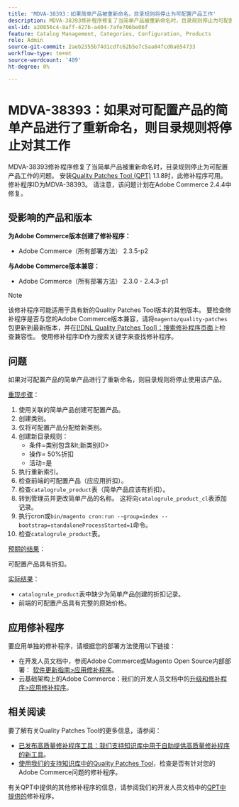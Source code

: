 ```yaml
---
title: 'MDVA-38393：如果简单产品被重新命名，目录规则将停止为可配置产品工作'
description: MDVA-38393修补程序修复了当简单产品被重新命名时，目录规则停止为可配置产品工作的问题。 安装[Quality Patches Tool (QPT)](/help/announcements/adobe-commerce-announcements/magento-quality-patches-released-new-tool-to-self-serve-quality-patches.md) 1.1.8后，即可使用此修补程序。 修补程序ID为MDVA-38393。 请注意，该问题计划在Adobe Commerce 2.4.4中修复。
exl-id: a20856c4-8aff-427b-a404-7afe706be06f
feature: Catalog Management, Categories, Configuration, Products
role: Admin
source-git-commit: 2aeb2355b74d1cdfc62b5e7c5aa04fcd0a654733
workflow-type: tm+mt
source-wordcount: '489'
ht-degree: 0%

---
```


# MDVA-38393：如果对可配置产品的简单产品进行了重新命名，则目录规则将停止对其工作

MDVA-38393修补程序修复了当简单产品被重新命名时，目录规则停止为可配置产品工作的问题。 安装[Quality Patches Tool (QPT)](/help/announcements/adobe-commerce-announcements/magento-quality-patches-released-new-tool-to-self-serve-quality-patches.md) 1.1.8时，此修补程序可用。 修补程序ID为MDVA-38393。 请注意，该问题计划在Adobe Commerce 2.4.4中修复。

## 受影响的产品和版本

**为Adobe Commerce版本创建了修补程序：**

* Adobe Commerce（所有部署方法） 2.3.5-p2

**与Adobe Commerce版本兼容：**

* Adobe Commerce（所有部署方法） 2.3.0 - 2.4.3-p1

>[!NOTE]
>
>该修补程序可能适用于具有新的Quality Patches Tool版本的其他版本。 要检查修补程序是否与您的Adobe Commerce版本兼容，请将`magento/quality-patches`包更新到最新版本，并在[[!DNL Quality Patches Tool]：搜索修补程序页面](https://experienceleague.adobe.com/tools/commerce-quality-patches/index.html?lang=zh-Hans)上检查兼容性。 使用修补程序ID作为搜索关键字来查找修补程序。

## 问题

如果对可配置产品的简单产品进行了重新命名，则目录规则将停止使用该产品。

<u>重现步骤</u>：

1. 使用关联的简单产品创建可配置产品。
1. 创建类别。
1. 仅将可配置产品分配给新类别。
1. 创建新目录规则：
   * 条件=类别包含\&lt;新类别ID>
   * 操作= 50%折扣
   * 活动=是
1. 执行重新索引。
1. 检查前端的可配置产品（应应用折扣）。
1. 检查`catalogrule_product`表（简单产品应该有折扣）。
1. 转到管理员并更改简单产品的名称。 这将向`catalogrule_product_cl`表添加记录。
1. 执行cron或`bin/magento cron:run --group=index --bootstrap=standaloneProcessStarted=1`命令。
1. 检查`catalogrule_product`表。

<u>预期的结果</u>：

可配置产品具有折扣。

<u>实际结果</u>：

* `catalogrule_product`表中缺少为简单产品创建的折扣记录。
* 前端的可配置产品具有完整的原始价格。

## 应用修补程序

要应用单独的修补程序，请根据您的部署方法使用以下链接：

* 在开发人员文档中，参阅Adobe Commerce或Magento Open Source内部部署： [软件更新指南>应用修补程序](https://experienceleague.adobe.com/zh-hans/docs/commerce-operations/tools/quality-patches-tool/usage)。
* 云基础架构上的Adobe Commerce：我们的开发人员文档中的[升级和修补程序>应用修补程序](https://experienceleague.adobe.com/zh-hans/docs/commerce-cloud-service/user-guide/develop/upgrade/apply-patches)。

## 相关阅读

要了解有关Quality Patches Tool的更多信息，请参阅：

* [已发布高质量修补程序工具：我们支持知识库中用于自助提供高质量修补程序的新工具](/help/announcements/adobe-commerce-announcements/magento-quality-patches-released-new-tool-to-self-serve-quality-patches.md)。
* [使用我们的支持知识库中的Quality Patches Tool](/help/support-tools/patches-available-in-qpt-tool/check-patch-for-magento-issue-with-magento-quality-patches.md)，检查是否有针对您的Adobe Commerce问题的修补程序。

有关QPT中提供的其他修补程序的信息，请参阅我们的开发人员文档中的[QPT中提供的](https://experienceleague.adobe.com/tools/commerce-quality-patches/index.html?lang=zh-Hans)修补程序。
